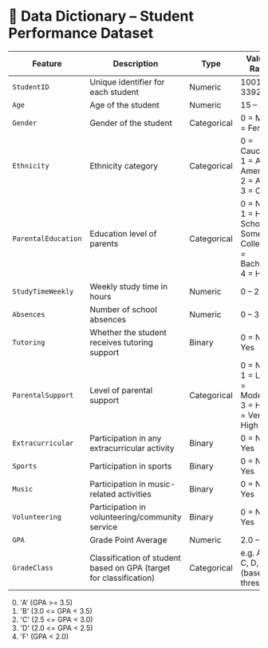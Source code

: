 # 📘 Data Dictionary – Student Performance Dataset

| Feature              | Description                                                                 | Type       | Values / Range                                     |
|----------------------|-----------------------------------------------------------------------------|------------|----------------------------------------------------|
| `StudentID`          | Unique identifier for each student                                          | Numeric    | 1001 – 3392                                        |
| `Age`                | Age of the student                                                          | Numeric    | 15 – 18                                            |
| `Gender`             | Gender of the student                                                       | Categorical| 0 = Male, 1 = Female                               |
| `Ethnicity`          | Ethnicity category                                                          | Categorical| 0 = Caucasian, 1 = African American, 2 = Asian, 3 = Other |
| `ParentalEducation`  | Education level of parents                                                  | Categorical| 0 = None, 1 = High School, 2 = Some College, 3 = Bachelor's, 4 = Higher |
| `StudyTimeWeekly`    | Weekly study time in hours                                                  | Numeric    | 0 – 20                                             |
| `Absences`           | Number of school absences                                                   | Numeric    | 0 – 30                                             |
| `Tutoring`           | Whether the student receives tutoring support                               | Binary     | 0 = No, 1 = Yes                                    |
| `ParentalSupport`    | Level of parental support                                                   | Categorical| 0 = None, 1 = Low, 2 = Moderate, 3 = High, 4 = Very High |
| `Extracurricular`    | Participation in any extracurricular activity                               | Binary     | 0 = No, 1 = Yes                                    |
| `Sports`             | Participation in sports                                                     | Binary     | 0 = No, 1 = Yes                                    |
| `Music`              | Participation in music-related activities                                   | Binary     | 0 = No, 1 = Yes                                    |
| `Volunteering`       | Participation in volunteering/community service                             | Binary     | 0 = No, 1 = Yes                                    |
| `GPA`                | Grade Point Average                                                         | Numeric    | 2.0 – 4.0                                          |
| `GradeClass`         | Classification of student based on GPA (target for classification)          | Categorical| e.g. A, B, C, D, F (based on thresholds)       |


0. 'A' (GPA >= 3.5)
1. 'B' (3.0 <= GPA < 3.5)
2. 'C' (2.5 <= GPA < 3.0)
3. 'D' (2.0 <= GPA < 2.5)
4. 'F' (GPA < 2.0)
